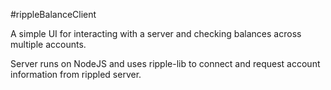 #rippleBalanceClient

A simple UI for interacting with a server and checking balances across multiple accounts.

Server runs on NodeJS and uses ripple-lib to connect and request account information from rippled server.

